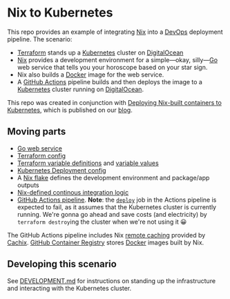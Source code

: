 # Nix to Kubernetes

This repo provides an example of integrating [Nix] into a [DevOps] deployment
pipeline. The scenario:

* [Terraform] stands up a [Kubernetes] cluster on [DigitalOcean][do]
* [Nix] provides a development environment for a simple&mdash;okay,
  silly&mdash;[Go] web service that tells you your horoscope based on your star
  sign.
* Nix also builds a [Docker] image for the web service.
* A [GitHub Actions][actions] pipeline builds and then deploys the image to a
  [Kubernetes] cluster running on [DigitalOcean][do].

This repo was created in conjunction with [Deploying Nix-built containers to
Kubernetes][post], which is published on our [blog].

## Moving parts

* [Go web service](./cmd/horoscope)
* [Terraform config](./main.tf)
* [Terraform variable definitions](./variables.tf) and [variable
  values](./terraform.tfvars)
* [Kubernetes Deployment config](./kubernetes/deployment.yaml)
* A [Nix flake](./flake.nix) defines the development environment and package/app
  outputs
* [Nix-defined continous integration logic](./flake.nix#L71-L90)
* [GitHub Actions pipeline](./.github/workflows/ci.yml). **Note**: the
  [`deploy`][deploy] job in the Actions pipeline is expected to fail, as it
  assumes that the Kubernetes cluster is currently running. We're gonna go ahead
  and save costs (and electricity) by `terraform destroy`ing the cluster when
  we're not using it 😀

The GitHub Actions pipeline includes Nix [remote caching][cache] provided by
[Cachix]. [GitHub Container Registry][ghcr] stores [Docker] images built by Nix.

## Developing this scenario

See [DEVELOPMENT.md](./DEVELOPMENT.md) for instructions on standing up the
infrastructure and interacting with the Kubernetes cluster.

[actions]: https://github.com/features/actions
[blog]: https://determinate.systems/posts
[cache]: https://nixos.wiki/wiki/Binary_Cache
[cachix]: https://cachix.org
[deploy]: ./.github/workflows/ci.yml#L82
[devops]: https://atlassian.com/devops
[do]: https://digitalocean.com
[docker]: https://docker.com
[ghcr]: https://github.com/features/packages
[go]: https://golang.org
[kubernetes]: https://kubernetes.io
[nix]: https://nixos.org
[post]: https://determinate.systems/posts/nix-to-kubernetes
[terraform]: https://terraform.io

